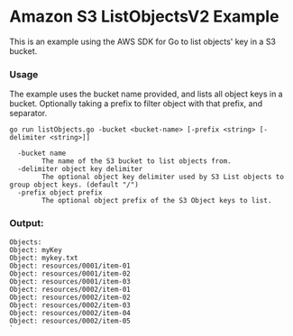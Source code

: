 # Amazon S3 ListObjectsV2 Example

This is an example using the AWS SDK for Go to list objects' key in a S3 bucket.

### Usage

The example uses the bucket name provided, and lists all object keys in a bucket.
Optionally taking a prefix to filter object with that prefix, and separator.

```
go run listObjects.go -bucket <bucket-name> [-prefix <string> [-delimiter <string>]] 

  -bucket name
        The name of the S3 bucket to list objects from.
  -delimiter object key delimiter
        The optional object key delimiter used by S3 List objects to group object keys. (default "/")
  -prefix object prefix
        The optional object prefix of the S3 Object keys to list.
```

### Output:

```
Objects:
Object: myKey
Object: mykey.txt
Object: resources/0001/item-01
Object: resources/0001/item-02
Object: resources/0001/item-03
Object: resources/0002/item-01
Object: resources/0002/item-02
Object: resources/0002/item-03
Object: resources/0002/item-04
Object: resources/0002/item-05
`
